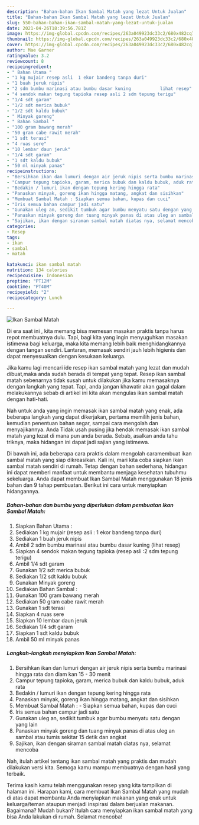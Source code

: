 ```yaml
---
description: "Bahan-bahan Ikan Sambal Matah yang lezat Untuk Jualan"
title: "Bahan-bahan Ikan Sambal Matah yang lezat Untuk Jualan"
slug: 550-bahan-bahan-ikan-sambal-matah-yang-lezat-untuk-jualan
date: 2021-04-26T18:39:56.781Z
image: https://img-global.cpcdn.com/recipes/263a049923dc33c2/680x482cq70/ikan-sambal-matah-foto-resep-utama.jpg
thumbnail: https://img-global.cpcdn.com/recipes/263a049923dc33c2/680x482cq70/ikan-sambal-matah-foto-resep-utama.jpg
cover: https://img-global.cpcdn.com/recipes/263a049923dc33c2/680x482cq70/ikan-sambal-matah-foto-resep-utama.jpg
author: Mae Garner
ratingvalue: 3.2
reviewcount: 8
recipeingredient:
- " Bahan Utama "
- "1 kg mujair resep asli  1 ekor bandeng tanpa duri"
- "1 buah jeruk nipis"
- "2 sdm bumbu marinasi atau bumbu dasar kuning           lihat resep"
- "4 sendok makan tegung tapioka resep asli 2 sdm tepung terigu"
- "1/4 sdt garam"
- "1/2 sdt merica bubuk"
- "1/2 sdt kaldu bubuk"
- " Minyak goreng"
- " Bahan Sambal "
- "100 gram bawang merah"
- "50 gram cabe rawit merah"
- "1 sdt terasi"
- "4 ruas sere"
- "10 lembar daun jeruk"
- "1/4 sdt garam"
- "1 sdt kaldu bubuk"
- "50 ml minyak panas"
recipeinstructions:
- "Bersihkan ikan dan lumuri dengan air jeruk nipis serta bumbu marinasi hingga rata dan diam kan 15 - 30 menit"
- "Campur tepung tapioka, garam, merica bubuk dan kaldu bubuk, aduk rata"
- "Bedakin / lumuri ikan dengan tepung kering hingga rata"
- "Panaskan minyak, goreng ikan hingga matang, angkat dan sisihkan"
- "Membuat Sambal Matah : Siapkan semua bahan, kupas dan cuci"
- "Iris semua bahan campur jadi satu"
- "Gunakan uleg an, sedikit tumbuk agar bumbu menyatu satu dengan yang lain"
- "Panaskan minyak goreng dan tuang minyak panas di atas uleg an sambal atau tumis sekitar 15 detik dan angkat"
- "Sajikan, ikan dengan siraman sambal matah diatas nya, selamat mencoba"
categories:
- Resep
tags:
- ikan
- sambal
- matah

katakunci: ikan sambal matah 
nutrition: 134 calories
recipecuisine: Indonesian
preptime: "PT12M"
cooktime: "PT40M"
recipeyield: "2"
recipecategory: Lunch

---
```



![Ikan Sambal Matah](https://img-global.cpcdn.com/recipes/263a049923dc33c2/680x482cq70/ikan-sambal-matah-foto-resep-utama.jpg)

Di era  saat ini , kita memang bisa memesan masakan praktis tanpa harus repot membuatnya dulu. Tapi, bagi kita yang ingin menyuguhkan masakan istimewa bagi keluarga, maka kita memang lebih baik menghidangkannya dengan tangan sendiri. Lantaran, memasak sendiri jauh lebih higienis dan dapat menyesuaikan dengan kesukaan keluarga.

Jika kamu lagi mencari ide resep ikan sambal matah yang lezat dan mudah dibuat,maka anda sudah berada di tempat yang tepat. Resep ikan sambal matah  sebenarnya tidak susah untuk dilakukan jika kamu memasaknya dengan langkah yang tepat. Tapi, anda jangan khawatir akan gagal dalam melakukannya 
sebab di artikel ini kita akan mengulas ikan sambal matah dengan hati-hati.  



Nah untuk anda yang ingin memasak ikan sambal matah yang enak, ada beberapa langkah yang dapat dikerjakan, pertama memilih jenis bahan, kemudian penentuan bahan segar, sampai cara mengolah dan menyajikannya. Anda Tidak usah pusing jika hendak memasak ikan sambal matah yang lezat di mana pun anda berada. Sebab, asalkan anda  tahu triknya, maka hidangan ini dapat jadi sajian yang istimewa.

Di bawah ini, ada beberapa cara praktis  dalam mengolah caramembuat ikan sambal matah yang siap dikreasikan. Kali ini, mari kita coba siapkan ikan sambal matah sendiri di rumah. Tetap dengan bahan sederhana, hidangan ini dapat memberi manfaat untuk membantu menjaga kesehatan tubuhmu sekeluarga. Anda dapat membuat Ikan Sambal Matah menggunakan 18 jenis bahan dan 9 tahap pembuatan. Berikut ini cara untuk menyiapkan hidangannya.

<!--inarticleads1-->

##### Bahan-bahan dan bumbu yang diperlukan dalam pembuatan Ikan Sambal Matah:

1. Siapkan  Bahan Utama :
1. Sediakan 1 kg mujair (resep asli : 1 ekor bandeng tanpa duri)
1. Sediakan 1 buah jeruk nipis
1. Ambil 2 sdm bumbu marinasi atau bumbu dasar kuning           (lihat resep)
1. Siapkan 4 sendok makan tegung tapioka (resep asli :2 sdm tepung terigu)
1. Ambil 1/4 sdt garam
1. Gunakan 1/2 sdt merica bubuk
1. Sediakan 1/2 sdt kaldu bubuk
1. Gunakan  Minyak goreng
1. Sediakan  Bahan Sambal :
1. Gunakan 100 gram bawang merah
1. Sediakan 50 gram cabe rawit merah
1. Gunakan 1 sdt terasi
1. Siapkan 4 ruas sere
1. Siapkan 10 lembar daun jeruk
1. Sediakan 1/4 sdt garam
1. Siapkan 1 sdt kaldu bubuk
1. Ambil 50 ml minyak panas




<!--inarticleads2-->

##### Langkah-langkah menyiapkan Ikan Sambal Matah:

1. Bersihkan ikan dan lumuri dengan air jeruk nipis serta bumbu marinasi hingga rata dan diam kan 15 - 30 menit
1. Campur tepung tapioka, garam, merica bubuk dan kaldu bubuk, aduk rata
1. Bedakin / lumuri ikan dengan tepung kering hingga rata
1. Panaskan minyak, goreng ikan hingga matang, angkat dan sisihkan
1. Membuat Sambal Matah : - Siapkan semua bahan, kupas dan cuci
1. Iris semua bahan campur jadi satu
1. Gunakan uleg an, sedikit tumbuk agar bumbu menyatu satu dengan yang lain
1. Panaskan minyak goreng dan tuang minyak panas di atas uleg an sambal atau tumis sekitar 15 detik dan angkat
1. Sajikan, ikan dengan siraman sambal matah diatas nya, selamat mencoba




Nah, itulah artikel tentang  ikan sambal matah  yang praktis dan mudah dilakukan versi kita. Semoga kamu mampu membuatnya dengan hasil yang terbaik. 

Terima kasih kamu telah menggunakan resep yang kita tampilkan di halaman ini. Harapan kami, cara membuat  Ikan Sambal Matah yang mudah di atas dapat membantu Anda menyiapkan makanan yang enak untuk keluarga/teman ataupun menjadi inspirasi dalam berjualan makanan. Bagaimana? Mudah bukan? Itulah cara menyiapkan ikan sambal matah yang bisa Anda lakukan di rumah. Selamat mencoba!

